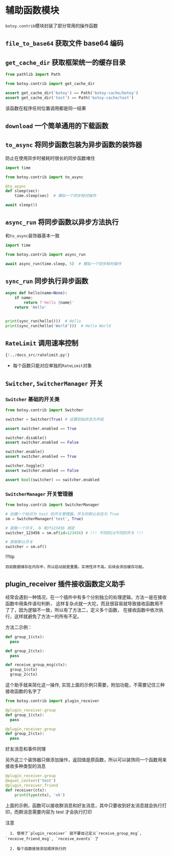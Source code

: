 # 辅助函数模块

`botoy.contrib`模块封装了部分常用的操作函数

## `file_to_base64` 获取文件 base64 编码

## `get_cache_dir` 获取框架统一的缓存目录

```python
from pathlib import Path

from botoy.contrib import get_cache_dir

assert get_cache_dir('botoy') == Path('botoy-cache/botoy')
assert get_cache_dir('test') == Path('botoy-cache/test')
```

该函数在程序任何位置调用都是同一结果

## `download` 一个简单通用的下载函数

## `to_async` 将同步函数包装为异步函数的装饰器

防止在使用异步时被耗时很长的同步函数堵住

```python
import time

from botoy.contrib import to_async

@to_async
def sleep(sec):
    time.sleep(sec)  # 模拟一个同步耗时操作

await sleep(5)
```

## `async_run` 将同步函数以异步方法执行

和`to_async`装饰器基本一致

```python
import time

from botoy.contrib import async_run

await async_run(time.sleep, 5)  # 模拟一个同步耗时操作
```

## `sync_run` 同步执行异步函数

```python
async def hello(name=None):
    if name:
        return f'Hello {name}'
    return 'Hello'


print(sync_run(hello()))  # Hello
print(sync_run(hello('World')))  # Hello World
```

## `RateLimit` 调用速率控制

```python
{!../docs_src/ratelimit.py!}
```

- 每个函数只能对应单独的`RateLimit`对象

## `Switcher`, `SwitcherManager` 开关

### `Switcher` 基础的开关类

```python
from botoy.contrib import Switcher

switcher = Switcher(True) # 设置初始状态为开启

assert switcher.enabled == True

switcher.disable()
assert switcher.enabled == False

switcher.enable()
assert switcher.enabled == True

switcher.toggle()
assert switcher.enabled == False

assert bool(switcher) == switcher.enabled
```

### `SwitcherManager` 开关管理器

```python
from botoy.contrib import SwitcherManager

# 创建一个标识为 test 的开关管理器，开关的默认状态为 True
sm = SwitcherManager('test', True)

# 获取一个开关, 与 用户123456 绑定
switcher_123456 = sm.of(id=123456) # !!! 不同的id不同的开关 !!!

# 获取默认开关
switcher = sm.of()
```

!!!tip

    目前数据储存在内存中，所以启动就是重置。实用性并不高。后续会添加缓存功能。

## plugin_receiver 插件接收函数定义助手

经常会遇到一种情况，在一个插件中有多个分别独立的处理逻辑，方法一是在接收函数中用条件语句判断，
这样复杂点就一大坨，而且很容易就导致接收函数用不了了，因为逻辑不一致，所以有了方法二，定义多个函数，
在接收函数中依次执行，这样就避免了方法一的所有不足。

方法二示例：

```python
def group_1(ctx):
  pass

def group_2(ctx):
  pass

def receive_group_msg(ctx):
  group_1(ctx)
  group_2(ctx)
```

这个助手就来简化这一操作, 实现上面的示例只需要，附加功能，不需要记住三种接收函数的名字了

```python
from botoy.contrib import plugin_receiver

@plugin_receiver.group
def group_1(ctx):
  pass

@plugin_receiver.group
def group_2(ctx):
  pass
```

好友消息和事件同理

另外这三个装饰器只做添加操作，返回值是原函数，所以可以装饰同一个函数用来接收多种类型的消息

```python
@plugin_receiver.group
@equal_content('test')
@plugin_receiver.friend
def receiver(ctx):
    print(type(ctx), 'ok')
```

上面的示例，函数可以接收群消息和好友消息，其中只要收到好友消息就会执行打印，而群消息需要内容为
test 才会执行打印

注意

      1. 使用了`plugin_receiver` 就不要自己定义`receive_group_msg`, `receive_friend_msg`, `receive_events` 了

      2. 每个函数是按添加顺序执行的
